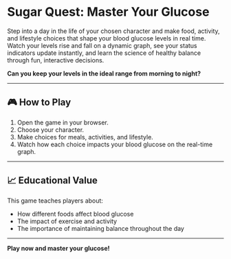# Sugar Quest: Master Your Glucose

Step into a day in the life of your chosen character and make food, activity, and lifestyle choices that shape your blood glucose levels in real time. 
Watch your levels rise and fall on a dynamic graph, see your status indicators update instantly, 
and learn the science of healthy balance through fun, interactive decisions.

**Can you keep your levels in the ideal range from morning to night?**

---

## 🎮 How to Play
1. Open the game in your browser.
2. Choose your character.
3. Make choices for meals, activities, and lifestyle.
4. Watch how each choice impacts your blood glucose on the real-time graph.

---

## 📈 Educational Value
This game teaches players about:
- How different foods affect blood glucose
- The impact of exercise and activity
- The importance of maintaining balance throughout the day

---

**Play now and master your glucose!**
